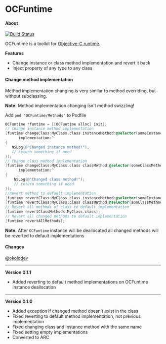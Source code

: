 OCFuntime
============

#### About
[![Build Status](https://travis-ci.org/belkevich/ocfuntime.png?branch=develop)](https://travis-ci.org/belkevich/ocfuntime)

OCFuntime is a toolkit for [Objective-C runtime](https://developer.apple.com/library/mac/#documentation/Cocoa/Reference/ObjCRuntimeRef/Reference/reference.html).

**Features**
* Change instance or class method implementation and revert it back
* Inject property of any type to any class

#### Change method implementation
Method implementation changing is very similar to method overriding, but without subclassing.

**Note.** Method implementation changing isn't method swizzling!

Add `pod 'OCFuntime/Methods'` to Podfile
```objective-c
OCFuntime *funtime = [[OCFuntime alloc] init];
// Change instance method implementation
[funtime changeClass:MyClass.class instanceMethod:@selector(someInstanceMethod) 
      implementation:^
{
   NSLog(@"Changed instance method!");
   // return something if need
}];
// Change class method implementation
[funtime changeClass:MyClass.class classMethod:@selector(someClassMethod) 
      implementation:^
{
    NSLog(@"Changed class method!");
    // return something if need
}];
//Revert method to default implementation
[funtime revertClass:MyClass.class instanceMethod:@selector(someInstanceMethod)];
[funtime revertClass:MyClass.class classMethod:@selector(somClassMethod)];
// Revert all methods of class to default implementation
[funtime revertClassMethods:MyClass.class];
// Revert all changed methods to default implementation
[funtime revertAllMethods];
```
**Note.** After `OCFuntime` instance will be deallocated all changed methods will be reverted to default implementations

#### Changes
[@okolodev](https://twitter.com/okolodev)

---

**Version 0.1.1**
* Added reverting to default method implementations on OCFuntime instance deallocation

---

**Version 0.1.0**
* Added exception if changed method doesn't exist in the class
* Fixed reverting to default method implementation, not previous implementation
* Fixed changing class and instance method with the same name
* Fixed setting empty implementations
* Converted to ARC
